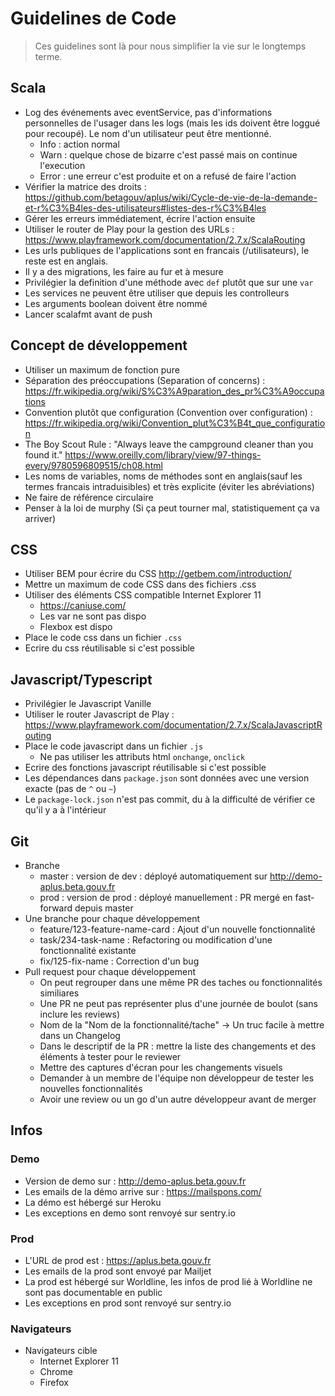 # Guidelines de Code

> Ces guidelines sont là pour nous simplifier la vie sur le longtemps terme.

## Scala
- Log des événements avec eventService, pas d'informations personnelles de l'usager dans les logs (mais les ids doivent être loggué pour recoupé). Le nom d'un utilisateur peut être mentionné.
   - Info : action normal
   - Warn : quelque chose de bizarre c'est passé mais on continue l'execution
   - Error : une erreur c'est produite et on a refusé de faire l'action
- Vérifier la matrice des droits : https://github.com/betagouv/aplus/wiki/Cycle-de-vie-de-la-demande-et-r%C3%B4les-des-utilisateurs#listes-des-r%C3%B4les
- Gérer les erreurs immédiatement, écrire l'action ensuite
- Utiliser le router de Play pour la gestion des URLs : https://www.playframework.com/documentation/2.7.x/ScalaRouting
- Les urls publiques de l'applications sont en francais (/utilisateurs), le reste est en anglais.
- Il y a des migrations, les faire au fur et à mesure
- Privilégier la definition d'une méthode avec `def` plutôt que sur une `var`
- Les services ne peuvent être utiliser que depuis les controlleurs
- Les arguments boolean doivent être nommé
- Lancer scalafmt avant de push

## Concept de développement
- Utiliser un maximum de fonction pure
- Séparation des préoccupations (Separation of concerns) : https://fr.wikipedia.org/wiki/S%C3%A9paration_des_pr%C3%A9occupations
- Convention plutôt que configuration (Convention over configuration) : https://fr.wikipedia.org/wiki/Convention_plut%C3%B4t_que_configuration
- The Boy Scout Rule : "Always leave the campground cleaner than you found it." https://www.oreilly.com/library/view/97-things-every/9780596809515/ch08.html
- Les noms de variables, noms de méthodes sont en anglais(sauf les termes francais intraduisibles) et très explicite (éviter les abréviations)
- Ne faire de référence circulaire
- Penser à la loi de murphy (Si ça peut tourner mal, statistiquement ça va arriver)

## CSS
- Utiliser BEM pour écrire du CSS http://getbem.com/introduction/
- Mettre un maximum de code CSS dans des fichiers .css
- Utiliser des éléments CSS compatible Internet Explorer 11 
   - https://caniuse.com/
   - Les var ne sont pas dispo
   - Flexbox est dispo
- Place le code css dans un fichier `.css`
- Ecrire du css réutilisable si c'est possible

## Javascript/Typescript
- Privilégier le Javascript Vanille
- Utiliser le router Javascript de Play : https://www.playframework.com/documentation/2.7.x/ScalaJavascriptRouting
- Place le code javascript dans un fichier `.js`
   - Ne pas utiliser les attributs html `onchange`, `onclick`
- Ecrire des fonctions javascript réutilisable si c'est possible
- Les dépendances dans `package.json` sont données avec une version exacte (pas de `^` ou `~`)
- Le `package-lock.json` n'est pas commit, du à la difficulté de vérifier ce qu'il y a à l'intérieur


## Git
- Branche
   - master : version de dev : déployé automatiquement sur http://demo-aplus.beta.gouv.fr
   - prod : version de prod : déployé manuellement : PR mergé en fast-forward depuis master
- Une branche pour chaque développement 
   - feature/123-feature-name-card : Ajout d'un nouvelle fonctionnalité
   - task/234-task-name : Refactoring ou modification d'une fonctionnalité existante
   - fix/125-fix-name : Correction d'un bug
- Pull request pour chaque développement
   - On peut regrouper dans une même PR des taches ou fonctionnalités similiares
   - Une PR ne peut pas représenter plus d'une journée de boulot (sans inclure les reviews)
   - Nom de la "Nom de la fonctionnalité/tache" -> Un truc facile à mettre dans un Changelog
   - Dans le descriptif de la PR : mettre la liste des changements et des éléments à tester pour le reviewer
   - Mettre des captures d'écran pour les changements visuels
   - Demander à un membre de l'équipe non développeur de tester les nouvelles fonctionnalités
   - Avoir une review ou un go d'un autre développeur avant de merger
  

## Infos
### Demo
- Version de demo sur : http://demo-aplus.beta.gouv.fr
- Les emails de la démo arrive sur : https://mailspons.com/
- La démo est hébergé sur Heroku
- Les exceptions en demo sont renvoyé sur sentry.io
### Prod
- L'URL de prod est : https://aplus.beta.gouv.fr
- Les emails de la prod sont envoyé par Mailjet
- La prod est hébergé sur Worldline, les infos de prod lié à Worldline ne sont pas documentable en public
- Les exceptions en prod sont renvoyé sur sentry.io
### Navigateurs
- Navigateurs cible
   - Internet Explorer 11
   - Chrome
   - Firefox
